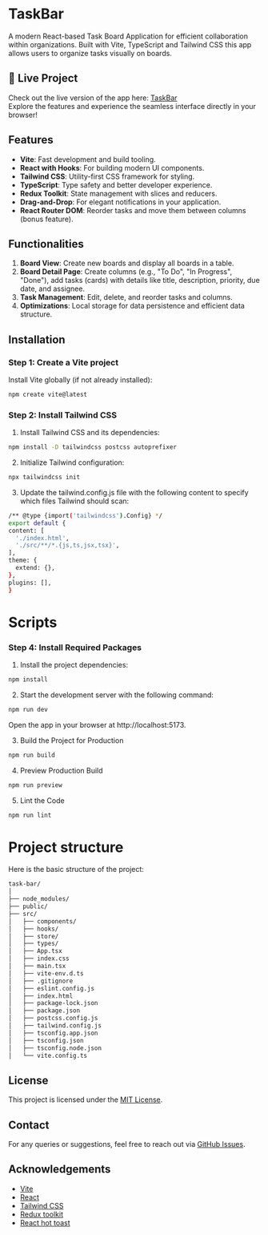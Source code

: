 # **TaskBar**

A modern React-based Task Board Application for efficient collaboration within organizations. Built with Vite, TypeScript and Tailwind CSS  this app allows users to organize tasks visually on boards.

## 🚀 Live Project
Check out the live version of the app here: [TaskBar](https://task-bar-sigma.vercel.app/)  
Explore the features and experience the seamless interface directly in your browser!

## **Features**
- **Vite**: Fast development and build tooling.
- **React with Hooks**: For building modern UI components.
- **Tailwind CSS**: Utility-first CSS framework for styling.
- **TypeScript**: Type safety and better developer experience.
- **Redux Toolkit**: State management with slices and reducers.
- **Drag-and-Drop**: For elegant notifications in your application.
- **React Router DOM**: Reorder tasks and move them between columns (bonus feature).

## **Functionalities**
1. **Board View**: Create new boards and display all boards in a table.
2. **Board Detail Page**: Create columns (e.g., "To Do", "In Progress", "Done"), add tasks (cards) with details like title, description, priority, due date, and assignee.
3. **Task Management**: Edit, delete, and reorder tasks and columns.
4. **Optimizations**: Local storage for data persistence and efficient data structure.

## **Installation**

### **Step 1: Create a Vite project**
 Install Vite globally (if not already installed):
```bash
npm create vite@latest
```
### **Step 2: Install Tailwind CSS**
1. Install Tailwind CSS and its dependencies:
 ``` bash
npm install -D tailwindcss postcss autoprefixer
 ```
2. Initialize Tailwind configuration:
 ``` bash
 npx tailwindcss init
 ```
3. Update the tailwind.config.js file with the following content to specify which files Tailwind should scan:
  ``` bash
  /** @type {import('tailwindcss').Config} */
export default {
  content: [
    './index.html',
    './src/**/*.{js,ts,jsx,tsx}',
  ],
  theme: {
    extend: {},
  },
  plugins: [],
}
```
# **Scripts**
### **Step 4: Install Required Packages**
1. Install the project dependencies:
``` bash
npm install
```
2. Start the development server with the following command:
``` bash
npm run dev
```
  Open the app in your browser at http://localhost:5173.

3. Build the Project for Production
``` bash
npm run build
```
4. Preview Production Build
``` bash
npm run preview
```
5. Lint the Code
``` bash
npm run lint
```

# **Project structure**
Here is the basic structure of the project:
``` bash
task-bar/
│
├── node_modules/
├── public/
├── src/
│   ├── components/
│   ├── hooks/
│   ├── store/
│   ├── types/
│   ├── App.tsx
│   ├── index.css
│   ├── main.tsx
│   ├── vite-env.d.ts
│   ├── .gitignore
│   ├── eslint.config.js
│   ├── index.html
│   ├── package-lock.json
│   ├── package.json
│   ├── postcss.config.js
│   ├── tailwind.config.js
│   ├── tsconfig.app.json
│   ├── tsconfig.json
│   ├── tsconfig.node.json
│   └── vite.config.ts
```
## License
This project is licensed under the [MIT License](LICENSE).

## Contact
For any queries or suggestions, feel free to reach out via [GitHub Issues](https://github.com/sharryXheisenberg/PasteManager/issues).

## Acknowledgements

- [Vite](https://vitejs.dev/)
- [React](https://reactjs.org/)
- [Tailwind CSS](https://tailwindcss.com/)
- [Redux toolkit](https://redux-toolkit.js.org/)
- [React hot toast](https://www.npmjs.com/package/react-hot-toast)
    
